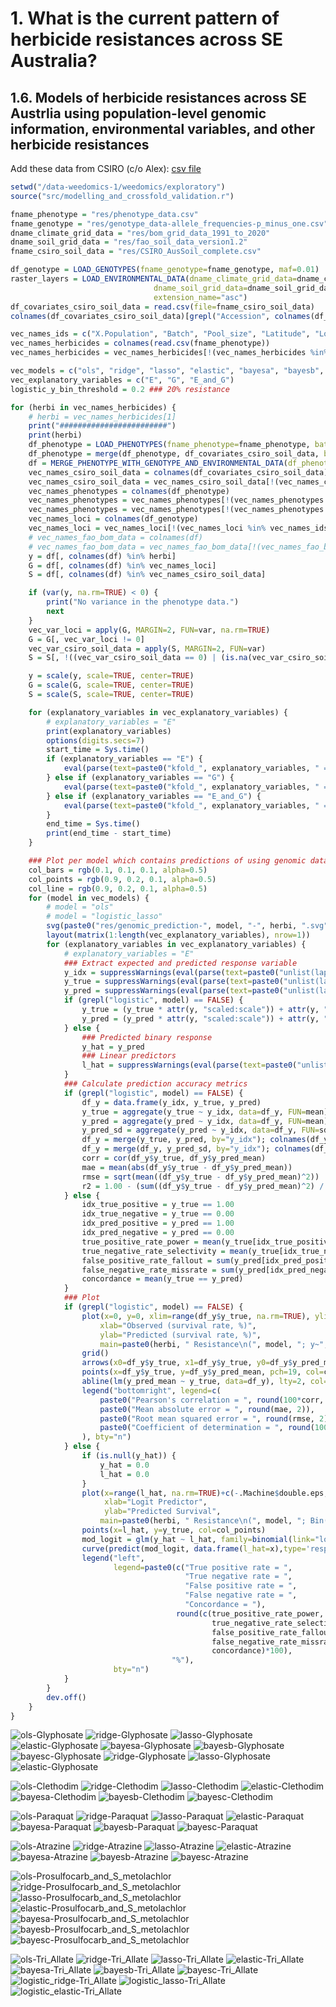 # 1. What is the current pattern of herbicide resistances across SE Australia?

## 1.6. Models of herbicide resistances across SE Austrlia using population-level genomic information, environmental variables, and other herbicide resistances

Add these data from CSIRO (c/o Alex): [csv file](https://urldefense.com/v3/__https://drive.google.com/file/d/1RDxAuoXQZynMORNE2kRP_ZqHkWx1FuW4/view?usp=drive_link__;!!C5rN6bSF!EW1RdWcKYKRux59Bb7iOcZFy6tcDY7A5eX9aNZsdb1sGhy_ACkbt8TvfAgDGqldsbFJIl4y-NOBX5svFGLNcdxOytNbQJto_WFOeesgEtPsMrYp6$)

```R
setwd("/data-weedomics-1/weedomics/exploratory")
source("src/modelling_and_crossfold_validation.r")

fname_phenotype = "res/phenotype_data.csv"
fname_genotype = "res/genotype_data-allele_frequencies-p_minus_one.csv"
dname_climate_grid_data = "res/bom_grid_data_1991_to_2020"
dname_soil_grid_data = "res/fao_soil_data_version1.2"
fname_csiro_soil_data = "res/CSIRO_AusSoil_complete.csv"

df_genotype = LOAD_GENOTYPES(fname_genotype=fname_genotype, maf=0.01)
raster_layers = LOAD_ENVIRONMENTAL_DATA(dname_climate_grid_data=dname_climate_grid_data,
                                dname_soil_grid_data=dname_soil_grid_data,
                                extension_name="asc")
df_covariates_csiro_soil_data = read.csv(file=fname_csiro_soil_data)
colnames(df_covariates_csiro_soil_data)[grepl("Accession", colnames(df_covariates_csiro_soil_data))] = "X.Population"

vec_names_ids = c("X.Population", "Batch", "Pool_size", "Latitude", "Longitude", "long", "lat")
vec_names_herbicides = colnames(read.csv(fname_phenotype))
vec_names_herbicides = vec_names_herbicides[!(vec_names_herbicides %in% vec_names_ids)]

vec_models = c("ols", "ridge", "lasso", "elastic", "bayesa", "bayesb", "bayesc", "logistic_ridge", "logistic_lasso", "logistic_elastic")
vec_explanatory_variables = c("E", "G", "E_and_G")
logistic_y_bin_threshold = 0.2 ### 20% resistance

for (herbi in vec_names_herbicides) {
    # herbi = vec_names_herbicides[1]
    print("########################")
    print(herbi)
    df_phenotype = LOAD_PHENOTYPES(fname_phenotype=fname_phenotype, batch="all", phenotype_names=herbi)
    df_phenotype = merge(df_phenotype, df_covariates_csiro_soil_data, by="X.Population")
    df = MERGE_PHENOTYPE_WITH_GENOTYPE_AND_ENVIRONMENTAL_DATA(df_phenotype=df_phenotype, df_genotype=df_genotype, raster_layers=raster_layers)
    vec_names_csiro_soil_data = colnames(df_covariates_csiro_soil_data)
    vec_names_csiro_soil_data = vec_names_csiro_soil_data[!(vec_names_csiro_soil_data %in% vec_names_ids)]
    vec_names_phenotypes = colnames(df_phenotype)
    vec_names_phenotypes = vec_names_phenotypes[!(vec_names_phenotypes %in% vec_names_ids)]
    vec_names_phenotypes = vec_names_phenotypes[!(vec_names_phenotypes %in% vec_names_csiro_soil_data)]
    vec_names_loci = colnames(df_genotype)
    vec_names_loci = vec_names_loci[!(vec_names_loci %in% vec_names_ids)]
    # vec_names_fao_bom_data = colnames(df)
    # vec_names_fao_bom_data = vec_names_fao_bom_data[!(vec_names_fao_bom_data %in% c(vec_names_ids, vec_names_csiro_soil_data, vec_names_phenotypes, vec_names_loci))]
    y = df[, colnames(df) %in% herbi]
    G = df[, colnames(df) %in% vec_names_loci]
    S = df[, colnames(df) %in% vec_names_csiro_soil_data]

    if (var(y, na.rm=TRUE) < 0) {
        print("No variance in the phenotype data.")
        next
    }
    vec_var_loci = apply(G, MARGIN=2, FUN=var, na.rm=TRUE)
    G = G[, vec_var_loci != 0]
    vec_var_csiro_soil_data = apply(S, MARGIN=2, FUN=var)
    S = S[, !((vec_var_csiro_soil_data == 0) | (is.na(vec_var_csiro_soil_data)))]

    y = scale(y, scale=TRUE, center=TRUE)
    G = scale(G, scale=TRUE, center=TRUE)
    S = scale(S, scale=TRUE, center=TRUE)

    for (explanatory_variables in vec_explanatory_variables) {
        # explanatory_variables = "E"
        print(explanatory_variables)
        options(digits.secs=7)
        start_time = Sys.time()
        if (explanatory_variables == "E") {
            eval(parse(text=paste0("kfold_", explanatory_variables, " = KFOLD_CV(x=S, y=y, r=10, k=10, vec_models=vec_models, logistic_y_bin_threshold=logistic_y_bin_threshold)")))
        } else if (explanatory_variables == "G") {
            eval(parse(text=paste0("kfold_", explanatory_variables, " = KFOLD_CV(x=G, y=y, r=10, k=10, vec_models=vec_models, logistic_y_bin_threshold=logistic_y_bin_threshold)")))
        } else if (explanatory_variables == "E_and_G") {
            eval(parse(text=paste0("kfold_", explanatory_variables, " = KFOLD_CV(x=cbind(S, G), y=y, r=10, k=10, vec_models=vec_models, logistic_y_bin_threshold=logistic_y_bin_threshold)")))
        }
        end_time = Sys.time()
        print(end_time - start_time)
    }

    ### Plot per model which contains predictions of using genomic data only, and genomic data with CSIRO soil data
    col_bars = rgb(0.1, 0.1, 0.1, alpha=0.5)
    col_points = rgb(0.9, 0.2, 0.1, alpha=0.5)
    col_line = rgb(0.9, 0.2, 0.1, alpha=0.5)
    for (model in vec_models) {
        # model = "ols"
        # model = "logistic_lasso"
        svg(paste0("res/genomic_prediction-", model, "-", herbi, ".svg"), width=15.75, height=5.25)
        layout(matrix(1:length(vec_explanatory_variables), nrow=1))
        for (explanatory_variables in vec_explanatory_variables) {
            # explanatory_variables = "E"
            ### Extract expected and predicted response variable
            y_idx = suppressWarnings(eval(parse(text=paste0("unlist(lapply(kfold_", explanatory_variables, "$", model, ", FUN=function(x){lapply(x, FUN=function(y){if(!is.na(y)){y$idx_test}})}))"))))
            y_true = suppressWarnings(eval(parse(text=paste0("unlist(lapply(kfold_", explanatory_variables, "$", model, ", FUN=function(x){lapply(x, FUN=function(y){if(!is.na(y)){y$y_test}})}))"))))
            y_pred = suppressWarnings(eval(parse(text=paste0("unlist(lapply(kfold_", explanatory_variables, "$", model, ", FUN=function(x){lapply(x, FUN=function(y){if(!is.na(y)){y$y_hat}})}))"))))
            if (grepl("logistic", model) == FALSE) {
                y_true = (y_true * attr(y, "scaled:scale")) + attr(y, "scaled:center")
                y_pred = (y_pred * attr(y, "scaled:scale")) + attr(y, "scaled:center")
            } else {
                ### Predicted binary response
                y_hat = y_pred 
                ### Linear predictors
                l_hat = suppressWarnings(eval(parse(text=paste0("unlist(lapply(kfold_", explanatory_variables, "$", model, ", FUN=function(x){lapply(x, FUN=function(y){if(!is.na(y)){y$l_hat}})}))"))))
            }
            ### Calculate prediction accuracy metrics
            if (grepl("logistic", model) == FALSE) {
                df_y = data.frame(y_idx, y_true, y_pred)
                y_true = aggregate(y_true ~ y_idx, data=df_y, FUN=mean)
                y_pred = aggregate(y_pred ~ y_idx, data=df_y, FUN=mean)
                y_pred_sd = aggregate(y_pred ~ y_idx, data=df_y, FUN=sd)
                df_y = merge(y_true, y_pred, by="y_idx"); colnames(df_y) = c("y_idx", "y_true", "y_pred_mean")
                df_y = merge(df_y, y_pred_sd, by="y_idx"); colnames(df_y) = c("y_idx", "y_true", "y_pred_mean", "y_pred_sd")
                corr = cor(df_y$y_true, df_y$y_pred_mean)
                mae = mean(abs(df_y$y_true - df_y$y_pred_mean))
                rmse = sqrt(mean((df_y$y_true - df_y$y_pred_mean)^2))
                r2 = 1.00 - (sum((df_y$y_true - df_y$y_pred_mean)^2) / sum((df_y$y_true - mean(df_y$y_true))^2))
            } else {
                idx_true_positive = y_true == 1.00
                idx_true_negative = y_true == 0.00
                idx_pred_positive = y_pred == 1.00
                idx_pred_negative = y_pred == 0.00
                true_positive_rate_power = mean(y_true[idx_true_positive] == y_pred[idx_true_positive])
                true_negative_rate_selectivity = mean(y_true[idx_true_negative] == y_pred[idx_true_negative])
                false_positive_rate_fallout = sum(y_pred[idx_pred_positive] != y_true[idx_pred_positive]) / sum(idx_true_negative)
                false_negative_rate_missrate = sum(y_pred[idx_pred_negative] != y_true[idx_pred_negative]) / sum(idx_true_positive)
                concordance = mean(y_true == y_pred)
            }
            ### Plot
            if (grepl("logistic", model) == FALSE) {
                plot(x=0, y=0, xlim=range(df_y$y_true, na.rm=TRUE), ylim=range(c(df_y$y_pred_mean-df_y$y_pred_sd, df_y$y_pred_mean+df_y$y_pred_sd)), type="n", 
                    xlab="Observed (survival rate, %)", 
                    ylab="Predicted (survival rate, %)", 
                    main=paste0(herbi, " Resistance\n(", model, "; y~", explanatory_variables, ")"))
                grid()
                arrows(x0=df_y$y_true, x1=df_y$y_true, y0=df_y$y_pred_mean-df_y$y_pred_sd, y1=df_y$y_pred_mean+df_y$y_pred_sd, code=3, col=col_bars, angle=90, length=0.0, lty=1)
                points(x=df_y$y_true, y=df_y$y_pred_mean, pch=19, col=col_points)
                abline(lm(y_pred_mean ~ y_true, data=df_y), lty=2, col=col_line)
                legend("bottomright", legend=c(
                    paste0("Pearson's correlation = ", round(100*corr, 2), "%"),
                    paste0("Mean absolute error = ", round(mae, 2)),
                    paste0("Root mean squared error = ", round(rmse, 2)),
                    paste0("Coefficient of determination = ", round(100*r2, 2), "%")
                ), bty="n")
            } else {
                if (is.null(y_hat)) {
                    y_hat = 0.0
                    l_hat = 0.0
                }
                plot(x=range(l_hat, na.rm=TRUE)+c(-.Machine$double.eps, .Machine$double.eps), y=c(0,1), type="n", 
                     xlab="Logit Predictor",
                     ylab="Predicted Survival", 
                    main=paste0(herbi, " Resistance\n(", model, "; Bin(y; ", round(logistic_y_bin_threshold, 2), ")~", explanatory_variables, ")"))
                points(x=l_hat, y=y_true, col=col_points)
                mod_logit = glm(y_hat ~ l_hat, family=binomial(link="logit"))
                curve(predict(mod_logit, data.frame(l_hat=x),type='resp'), add=TRUE, lty=2, col=col_line)
                legend("left", 
                       legend=paste0(c("True positive rate = ",
                                       "True negative rate = ",
                                       "False positive rate = ",
                                       "False negative rate = ",
                                       "Concordance = "), 
                                     round(c(true_positive_rate_power,
                                             true_negative_rate_selectivity,
                                             false_positive_rate_fallout,
                                             false_negative_rate_missrate,
                                             concordance)*100), 
                                    "%"), 
                       bty="n")
            }
        }
        dev.off()
    }
}
```

![ols-Glyphosate](../res/genomic_prediction-ols-Glyphosate.svg)
![ridge-Glyphosate](../res/genomic_prediction-ridge-Glyphosate.svg)
![lasso-Glyphosate](../res/genomic_prediction-lasso-Glyphosate.svg)
![elastic-Glyphosate](../res/genomic_prediction-elastic-Glyphosate.svg)
![bayesa-Glyphosate](../res/genomic_prediction-bayesa-Glyphosate.svg)
![bayesb-Glyphosate](../res/genomic_prediction-bayesb-Glyphosate.svg)
![bayesc-Glyphosate](../res/genomic_prediction-bayesc-Glyphosate.svg)
![ridge-Glyphosate](../res/genomic_prediction-logistic_ridge-Glyphosate.svg)
![lasso-Glyphosate](../res/genomic_prediction-logistic_lasso-Glyphosate.svg)
![elastic-Glyphosate](../res/genomic_prediction-logistic_elastic-Glyphosate.svg)

![ols-Clethodim](../res/genomic_prediction-ols-Clethodim.svg)
![ridge-Clethodim](../res/genomic_prediction-ridge-Clethodim.svg)
![lasso-Clethodim](../res/genomic_prediction-lasso-Clethodim.svg)
![elastic-Clethodim](../res/genomic_prediction-elastic-Clethodim.svg)
![bayesa-Clethodim](../res/genomic_prediction-bayesa-Clethodim.svg)
![bayesb-Clethodim](../res/genomic_prediction-bayesb-Clethodim.svg)
![bayesc-Clethodim](../res/genomic_prediction-bayesc-Clethodim.svg)

![ols-Paraquat](../res/genomic_prediction-ols-Paraquat.svg)
![ridge-Paraquat](../res/genomic_prediction-ridge-Paraquat.svg)
![lasso-Paraquat](../res/genomic_prediction-lasso-Paraquat.svg)
![elastic-Paraquat](../res/genomic_prediction-elastic-Paraquat.svg)
![bayesa-Paraquat](../res/genomic_prediction-bayesa-Paraquat.svg)
![bayesb-Paraquat](../res/genomic_prediction-bayesb-Paraquat.svg)
![bayesc-Paraquat](../res/genomic_prediction-bayesc-Paraquat.svg)

![ols-Atrazine](../res/genomic_prediction-ols-Atrazine.svg)
![ridge-Atrazine](../res/genomic_prediction-ridge-Atrazine.svg)
![lasso-Atrazine](../res/genomic_prediction-lasso-Atrazine.svg)
![elastic-Atrazine](../res/genomic_prediction-elastic-Atrazine.svg)
![bayesa-Atrazine](../res/genomic_prediction-bayesa-Atrazine.svg)
![bayesb-Atrazine](../res/genomic_prediction-bayesb-Atrazine.svg)
![bayesc-Atrazine](../res/genomic_prediction-bayesc-Atrazine.svg)

![ols-Prosulfocarb_and_S_metolachlor](../res/genomic_prediction-ols-Prosulfocarb_and_S_metolachlor.svg)
![ridge-Prosulfocarb_and_S_metolachlor](../res/genomic_prediction-ridge-Prosulfocarb_and_S_metolachlor.svg)
![lasso-Prosulfocarb_and_S_metolachlor](../res/genomic_prediction-lasso-Prosulfocarb_and_S_metolachlor.svg)
![elastic-Prosulfocarb_and_S_metolachlor](../res/genomic_prediction-elastic-Prosulfocarb_and_S_metolachlor.svg)
![bayesa-Prosulfocarb_and_S_metolachlor](../res/genomic_prediction-bayesa-Prosulfocarb_and_S_metolachlor.svg)
![bayesb-Prosulfocarb_and_S_metolachlor](../res/genomic_prediction-bayesb-Prosulfocarb_and_S_metolachlor.svg)
![bayesc-Prosulfocarb_and_S_metolachlor](../res/genomic_prediction-bayesc-Prosulfocarb_and_S_metolachlor.svg)

![ols-Tri_Allate](../res/genomic_prediction-ols-Tri_Allate.svg)
![ridge-Tri_Allate](../res/genomic_prediction-ridge-Tri_Allate.svg)
![lasso-Tri_Allate](../res/genomic_prediction-lasso-Tri_Allate.svg)
![elastic-Tri_Allate](../res/genomic_prediction-elastic-Tri_Allate.svg)
![bayesa-Tri_Allate](../res/genomic_prediction-bayesa-Tri_Allate.svg)
![bayesb-Tri_Allate](../res/genomic_prediction-bayesb-Tri_Allate.svg)
![bayesc-Tri_Allate](../res/genomic_prediction-bayesc-Tri_Allate.svg)
![logistic_ridge-Tri_Allate](../res/genomic_prediction-logistic_ridge-Tri_Allate.svg)
![logistic_lasso-Tri_Allate](../res/genomic_prediction-logistic_lasso-Tri_Allate.svg)
![logistic_elastic-Tri_Allate](../res/genomic_prediction-logistic_elastic-Tri_Allate.svg)
